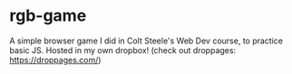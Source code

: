 # rgb-game
A simple browser game I did in Colt Steele's Web Dev course, to practice basic JS. Hosted in my own dropbox! (check out droppages: https://droppages.com/)
